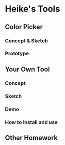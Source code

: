 # Heike's Tools

## Color Picker

### Concept & Sketch

### Prototype

## Your Own Tool

### Concept

### Sketch

### Demo

### How to install and use

## Other Homework

